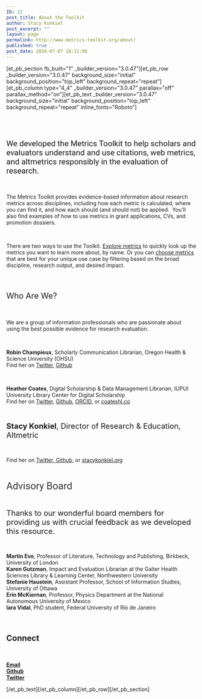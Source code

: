 ```yaml
---
ID: 22
post_title: About the Toolkit
author: Stacy Konkiel
post_excerpt: ""
layout: page
permalink: http://www.metrics-toolkit.org/about/
published: true
post_date: 2016-07-07 18:11:06
---
```

[et_pb_section fb_built="1" _builder_version="3.0.47"][et_pb_row _builder_version="3.0.47" background_size="initial" background_position="top_left" background_repeat="repeat"][et_pb_column type="4_4" _builder_version="3.0.47" parallax="off" parallax_method="on"][et_pb_text _builder_version="3.0.47" background_size="initial" background_position="top_left" background_repeat="repeat" inline_fonts="Roboto"]<h2><span style="font-weight: 400;" we="" developed="" the="" metrics="" toolkit="" to="" help="" scholars="" and="" evaluators="" understand="" use="" citations="" web="" altmetrics="" responsibly="" in="" evaluation="" of="" research="" span=""></span></h2>
<p>&nbsp;</p>
<h2><span style="font-family: Roboto; font-weight: normal;">We developed the Metrics Toolkit to help scholars and evaluators understand and use citations, web metrics, and altmetrics responsibly in the evaluation of research.</span></h2>
<p>&nbsp;</p>
<p><span style="font-weight: 400;">The Metrics Toolkit provides evidence-based information about research metrics across disciplines, including how each metric is calculated, where you can find it, and how each should (and should not) be applied. &nbsp;You&rsquo;ll also find examples of how to use metrics in grant applications, CVs, and promotion dossiers.</span></p>
<p>&nbsp;</p>
<p><span style="font-weight: 400;">There are two ways to use the Toolkit. <a href="http://metrics-toolkit.org/explore-metrics">Explore metrics</a> to quickly look up the metrics you want to learn more about, by name. Or you can&nbsp;<a href="http://metrics-toolkit.org/choose-metrics/">choose metrics</a> that are best for your unique use case by filtering based on the broad discipline, research output, and desired impact.</span></p>
<p>&nbsp;</p>
<h2><span style="font-weight: 400;">Who Are We?</span></h2>
<p>&nbsp;</p>
<p><span style="font-weight: 400;">We are a group of information professionals who are passionate about using the best possible evidence for research evaluation.</span></p>
<p>&nbsp;</p>
<p><span style="font-weight: 400;"><strong>Robin Champieux</strong>, Scholarly Communication Librarian, Oregon Health &amp; Science University (OHSU)<br /> Find her on <a href="https://twitter.com/rchampieux">Twitter</a>, <a href="https://github.com/rchampieux">Github</a></span></p>
<p>&nbsp;</p>
<p><span style="font-weight: 400;"><strong>Heather Coates</strong>, Digital Scholarship &amp; Data Management Librarian, IUPUI University Library Center for Digital Scholarship<br /> Find her on <a href="https://twitter.com/iandpangurban">Twitter</a>, <a href="https://github.com/coateshl">Github</a>,&nbsp;</span><span style="font-weight: 400;"><a href="http://orcid.org/0000-0003-4290-6997">ORCID</a>, or&nbsp;</span><span style="font-weight: 400;"><a href="http://coateshl.com/">coateshl.co</a></span></p>
<p>&nbsp;</p>
<p><strong style="font-size: 20px;">Stacy Konkiel</strong><span style="font-size: 20px;">, Director of Research &amp; Education, Altmetric</span></p>
<p>&nbsp;</p>
<p><span style="font-weight: 400;"> Find her on&nbsp;</span><a href="http://twitter.com/skonkiel"><span style="font-weight: 400;">Twitter,&nbsp;</span></a><a href="https://github.com/skonkiel/"><span style="font-weight: 400;">Github,</span></a> or&nbsp;<a href="http://stacykonkiel.org"><span style="font-weight: 400;">stacykonkiel.org</span></a></p>
<p>&nbsp;</p>
<p><span style="color: #333333; font-family: Roboto, Helvetica, Arial, Lucida, sans-serif; font-size: 26px;">Advisory Board</span></p>
<p>&nbsp;</p>
<p><span style="font-size: 20px;">Thanks to our wonderful board members for providing us with crucial feedback as we developed this resource.</span></p>
<p>&nbsp;</p>
<p><span style="font-weight: 400;"><strong>Martin Eve</strong>, Professor of Literature, Technology and Publishing, Birkbeck, University of London</span><span style="font-weight: 400;"><br /> </span><span style="font-weight: 400;"><strong>Karen Gutzman</strong>, Impact and Evaluation Librarian at the Galter Health Sciences Library &amp; Learning Center, Northwestern University</span><span style="font-weight: 400;"><br /> </span><span style="font-weight: 400;"><strong>Stefanie Haustein</strong>, Assistant Professor, School of Information Studies, University of Ottawa<br /> </span><span style="font-weight: 400;"><strong>Erin McKiernan</strong>, Professor, Physics Department at the National Autonomous University of Mexico<br /> </span><span style="font-weight: 400;"><strong>Iara Vidal</strong>, PhD student, Federal University of Rio de Janeiro</span></p>
<p>&nbsp;</p>
<h2>Connect</h2>
<p>&nbsp;</p>
<p><span style="font-weight: 400;"><a href="mailto:metricstoolkit@gmail.com"><strong>Email</strong><br /> </a></span><strong><a href="https://github.com/Metrics-Toolkit/Metrics-Toolkit">Github</a></strong><br /> <strong><a href="https://twitter.com/Metrics_Toolkit">Twitter</a></strong></p>[/et_pb_text][/et_pb_column][/et_pb_row][/et_pb_section]